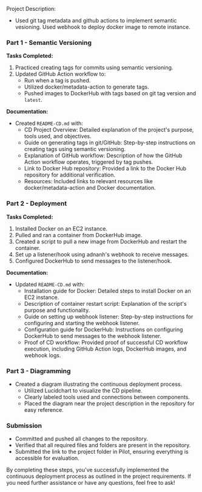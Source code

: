 Project Description: 
  - Used git tag metadata and github actions to implement semantic vesioning. Used webhook to deploy docker image to remote instance.
    
### Part 1 - Semantic Versioning
**Tasks Completed:**
1. Practiced creating tags for commits using semantic versioning.
2. Updated GitHub Action workflow to:
   - Run when a tag is pushed.
   - Utilized docker/metadata-action to generate tags.
   - Pushed images to DockerHub with tags based on git tag version and `latest`.

**Documentation:**
- Created `README-CD.md` with:
  - CD Project Overview: Detailed explanation of the project's purpose, tools used, and objectives.
  - Guide on generating tags in git/GitHub: Step-by-step instructions on creating tags using semantic versioning.
  - Explanation of GitHub workflow: Description of how the GitHub Action workflow operates, triggered by tag pushes.
  - Link to Docker Hub repository: Provided a link to the Docker Hub repository for additional verification.
  - Resources: Included links to relevant resources like docker/metadata-action and Docker documentation.

### Part 2 - Deployment
**Tasks Completed:**
1. Installed Docker on an EC2 instance.
2. Pulled and ran a container from DockerHub image.
3. Created a script to pull a new image from DockerHub and restart the container.
4. Set up a listener/hook using adnanh's webhook to receive messages.
5. Configured DockerHub to send messages to the listener/hook.

**Documentation:**
- Updated `README-CD.md` with:
  - Installation guide for Docker: Detailed steps to install Docker on an EC2 instance.
  - Description of container restart script: Explanation of the script's purpose and functionality.
  - Guide on setting up webhook listener: Step-by-step instructions for configuring and starting the webhook listener.
  - Configuration guide for DockerHub: Instructions on configuring DockerHub to send messages to the webhook listener.
  - Proof of CD workflow: Provided proof of successful CD workflow execution, including GitHub Action logs, DockerHub images, and webhook logs.

### Part 3 - Diagramming
- Created a diagram illustrating the continuous deployment process.
  - Utilized Lucidchart to visualize the CD pipeline.
  - Clearly labeled tools used and connections between components.
  - Placed the diagram near the project description in the repository for easy reference.

### Submission
- Committed and pushed all changes to the repository.
- Verified that all required files and folders are present in the repository.
- Submitted the link to the project folder in Pilot, ensuring everything is accessible for evaluation.

By completing these steps, you've successfully implemented the continuous deployment process as outlined in the project requirements. If you need further assistance or have any questions, feel free to ask!
